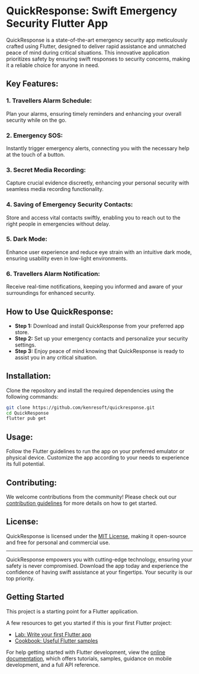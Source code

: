 
# QuickResponse: Swift Emergency Security Flutter App

QuickResponse is a state-of-the-art emergency security app meticulously crafted using Flutter, designed to deliver rapid assistance and unmatched peace of mind during critical situations. This innovative application prioritizes safety by ensuring swift responses to security concerns, making it a reliable choice for anyone in need.

## Key Features:

### 1. **Travellers Alarm Schedule:**
   Plan your alarms, ensuring timely reminders and enhancing your overall security while on the go.

### 2. **Emergency SOS:**
   Instantly trigger emergency alerts, connecting you with the necessary help at the touch of a button.

### 3. **Secret Media Recording:**
   Capture crucial evidence discreetly, enhancing your personal security with seamless media recording functionality.

### 4. **Saving of Emergency Security Contacts:**
   Store and access vital contacts swiftly, enabling you to reach out to the right people in emergencies without delay.

### 5. **Dark Mode:**
   Enhance user experience and reduce eye strain with an intuitive dark mode, ensuring usability even in low-light environments.

### 6. **Travellers Alarm Notification:**
   Receive real-time notifications, keeping you informed and aware of your surroundings for enhanced security.

## How to Use QuickResponse:

- **Step 1:** Download and install QuickResponse from your preferred app store.
- **Step 2:** Set up your emergency contacts and personalize your security settings.
- **Step 3:** Enjoy peace of mind knowing that QuickResponse is ready to assist you in any critical situation.

## Installation:

Clone the repository and install the required dependencies using the following commands:

```bash
git clone https://github.com/kenresoft/quickresponse.git
cd QuickResponse
flutter pub get
```

## Usage:

Follow the Flutter guidelines to run the app on your preferred emulator or physical device. Customize the app according to your needs to experience its full potential.

## Contributing:

We welcome contributions from the community! Please check out our [contribution guidelines](CONTRIBUTING.md) for more details on how to get started.

## License:

QuickResponse is licensed under the [MIT License](LICENSE), making it open-source and free for personal and commercial use.

---

QuickResponse empowers you with cutting-edge technology, ensuring your safety is never compromised. Download the app today and experience the confidence of having swift assistance at your fingertips. Your security is our top priority.
## Getting Started

This project is a starting point for a Flutter application.

A few resources to get you started if this is your first Flutter project:

- [Lab: Write your first Flutter app](https://docs.flutter.dev/get-started/codelab)
- [Cookbook: Useful Flutter samples](https://docs.flutter.dev/cookbook)

For help getting started with Flutter development, view the
[online documentation](https://docs.flutter.dev/), which offers tutorials,
samples, guidance on mobile development, and a full API reference.
